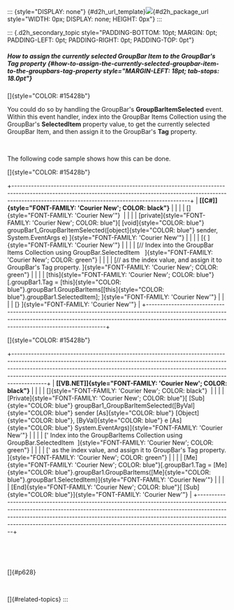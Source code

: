 ::: {style="DISPLAY: none"}
[](ms-xhelp:///?Id=d2h_url_template){#d2h_url_template}![](!package_url!){#d2h_package_url style="WIDTH: 0px; DISPLAY: none; HEIGHT: 0px"}
:::

::: {.d2h_secondary_topic style="PADDING-BOTTOM: 10pt; MARGIN: 0pt; PADDING-LEFT: 0pt; PADDING-RIGHT: 0pt; PADDING-TOP: 0pt"}
##### How to assign the currently selected GroupBar Item to the GroupBar\'s Tag property {#how-to-assign-the-currently-selected-groupbar-item-to-the-groupbars-tag-property style="MARGIN-LEFT: 18pt; tab-stops: 18.0pt"}

[]{style="COLOR: #15428b"} 

You could do so by handling the GroupBar's **GroupBarItemSelected** event. Within this event handler, index into the GroupBar Items Collection using the GroupBar\'s **SelectedItem** property value, to get the currently selected GroupBar Item, and then assign it to the GroupBar's **Tag** property.

 

The following code sample shows how this can be done.

[]{style="COLOR: #15428b"} 

+---------------------------------------------------------------------------------------------------------------------------------------------------------------------------------------------------------------------------+
| **[\[C#\]]{style="FONT-FAMILY: 'Courier New'; COLOR: black"}**                                                                                                                                                            |
|                                                                                                                                                                                                                           |
| []{style="FONT-FAMILY: 'Courier New'"}                                                                                                                                                                                    |
|                                                                                                                                                                                                                           |
| [private]{style="FONT-FAMILY: 'Courier New'; COLOR: blue"}[ [void]{style="COLOR: blue"} groupBar1_GroupBarItemSelected([object]{style="COLOR: blue"} sender, System.EventArgs e) ]{style="FONT-FAMILY: 'Courier New'"}    |
|                                                                                                                                                                                                                           |
| [{ ]{style="FONT-FAMILY: 'Courier New'"}                                                                                                                                                                                  |
|                                                                                                                                                                                                                           |
| [// Index into the GroupBar Items Collection using GroupBar.SelectedItem   ]{style="FONT-FAMILY: 'Courier New'; COLOR: green"}                                                                                            |
|                                                                                                                                                                                                                           |
| [// as the index value, and assign it to GroupBar's Tag property. ]{style="FONT-FAMILY: 'Courier New'; COLOR: green"}                                                                                                     |
|                                                                                                                                                                                                                           |
| [this]{style="FONT-FAMILY: 'Courier New'; COLOR: blue"}[.groupBar1.Tag = [this]{style="COLOR: blue"}.groupBar1.GroupBarItems\[[this]{style="COLOR: blue"}.groupBar1.SelectedItem\]; ]{style="FONT-FAMILY: 'Courier New'"} |
|                                                                                                                                                                                                                           |
| [} ]{style="FONT-FAMILY: 'Courier New'"}                                                                                                                                                                                  |
+---------------------------------------------------------------------------------------------------------------------------------------------------------------------------------------------------------------------------+

[]{style="COLOR: #15428b"} 

+------------------------------------------------------------------------------------------------------------------------------------------------------------------------------------------------------------------------------------------------------------------------------------------------------------------------------------+
| **[\[VB.NET\]]{style="FONT-FAMILY: 'Courier New'; COLOR: black"}**                                                                                                                                                                                                                                                                 |
|                                                                                                                                                                                                                                                                                                                                    |
| []{style="FONT-FAMILY: 'Courier New'; COLOR: black"}                                                                                                                                                                                                                                                                               |
|                                                                                                                                                                                                                                                                                                                                    |
| [Private]{style="FONT-FAMILY: 'Courier New'; COLOR: blue"}[ [Sub]{style="COLOR: blue"} groupBar1_GroupBarItemSelected([ByVal]{style="COLOR: blue"} sender [As]{style="COLOR: blue"} [Object]{style="COLOR: blue"}, [ByVal]{style="COLOR: blue"} e [As]{style="COLOR: blue"} System.EventArgs)]{style="FONT-FAMILY: 'Courier New'"} |
|                                                                                                                                                                                                                                                                                                                                    |
| [\' Index into the GroupBarItems Collection using GroupBar.SelectedItem  ]{style="FONT-FAMILY: 'Courier New'; COLOR: green"}                                                                                                                                                                                                       |
|                                                                                                                                                                                                                                                                                                                                    |
| [\' as the index value, and assign it to GroupBar's Tag property. ]{style="FONT-FAMILY: 'Courier New'; COLOR: green"}                                                                                                                                                                                                              |
|                                                                                                                                                                                                                                                                                                                                    |
| [Me]{style="FONT-FAMILY: 'Courier New'; COLOR: blue"}[.groupBar1.Tag = [Me]{style="COLOR: blue"}.groupBar1.GroupBarItems([Me]{style="COLOR: blue"}.groupBar1.SelectedItem)]{style="FONT-FAMILY: 'Courier New'"}                                                                                                                    |
|                                                                                                                                                                                                                                                                                                                                    |
| [End]{style="FONT-FAMILY: 'Courier New'; COLOR: blue"}[ [Sub]{style="COLOR: blue"}]{style="FONT-FAMILY: 'Courier New'"}                                                                                                                                                                                                            |
+------------------------------------------------------------------------------------------------------------------------------------------------------------------------------------------------------------------------------------------------------------------------------------------------------------------------------------+

 

 

[]{#p628} 

 

[]{#related-topics}
:::
